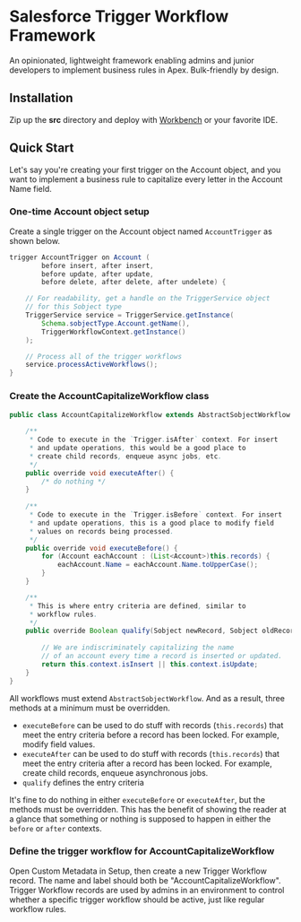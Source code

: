 # Salesforce Trigger Workflow Framework

An opinionated, lightweight framework enabling admins and junior developers to implement business rules in Apex. Bulk-friendly by design.

## Installation

Zip up the **src** directory and deploy with [Workbench][1] or your favorite IDE.

[1]: https://workbench.developerforce.com

## Quick Start

Let's say you're creating your first trigger on the Account object, and you want to implement a business rule to capitalize every letter in the Account Name field.

### One-time Account object setup

Create a single trigger on the Account object named `AccountTrigger` as shown below.

```java
trigger AccountTrigger on Account (
        before insert, after insert,
        before update, after update,
        before delete, after delete, after undelete) {

    // For readability, get a handle on the TriggerService object
    // for this Sobject type
    TriggerService service = TriggerService.getInstance(
        Schema.sobjectType.Account.getName(),
        TriggerWorkflowContext.getInstance()
    );

    // Process all of the trigger workflows
    service.processActiveWorkflows();
}
```

### Create the AccountCapitalizeWorkflow class

```java
public class AccountCapitalizeWorkflow extends AbstractSobjectWorkflow {
    
    /**
     * Code to execute in the `Trigger.isAfter` context. For insert
     * and update operations, this would be a good place to
     * create child records, enqueue async jobs, etc.
     */
    public override void executeAfter() {
        /* do nothing */
    }
    
    /**
     * Code to execute in the `Trigger.isBefore` context. For insert
     * and update operations, this is a good place to modify field
     * values on records being processed.
     */
    public override void executeBefore() {
        for (Account eachAccount : (List<Account>)this.records) {
            eachAccount.Name = eachAccount.Name.toUpperCase();
        }
    }

    /**
     * This is where entry criteria are defined, similar to
     * workflow rules.
     */
    public override Boolean qualify(Sobject newRecord, Sobject oldRecord) {
        
        // We are indiscriminately capitalizing the name
        // of an account every time a record is inserted or updated.
        return this.context.isInsert || this.context.isUpdate;
    }
}
```

All workflows must extend `AbstractSobjectWorkflow`. And as a result, three
methods at a minimum must be overridden.

* `executeBefore` can be used to do stuff with records (`this.records`) that meet the entry criteria before a record has been locked. For example, modify field values.
* `executeAfter` can be used to do stuff with records (`this.records`) that meet the entry criteria after a record has been locked. For example, create child records, enqueue asynchronous jobs.
* `qualify` defines the entry criteria

It's fine to do nothing in either `executeBefore` or `executeAfter`, but the methods must be overridden. This has the benefit of showing the reader at a glance that something or nothing is supposed to happen in either the `before` or `after` contexts.

### Define the trigger workflow for AccountCapitalizeWorkflow

Open Custom Metadata in Setup, then create a new Trigger Workflow record. The name and label should both be "AccountCapitalizeWorkflow". Trigger Workflow records are used by admins in an environment to control whether a specific trigger workflow should be active, just like regular workflow rules.
